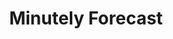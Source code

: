 ---
title: Minutely Forecast
tag: [guide, android, minutely, overview]
layout: guide-overview
description: Minute-level forecast API provides precipitation data for the next 2 hours in China. It can predict the rainfall every minute and every 1km grid.
permalink: /en/docs/android-sdk/minutely/
ref: 0-sdk-android-minutely
---